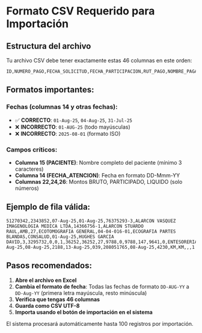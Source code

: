 # Formato CSV Requerido para Importación

## Estructura del archivo

Tu archivo CSV debe tener exactamente estas 46 columnas en este orden:

```
ID,NUMERO_PAGO,FECHA_SOLICITUD,FECHA_PARTICIPACION,RUT_PAGO,NOMBRE_PAGADOR,RUT_PROF,NOMBRE_PROF,ORIGEN,CODCENTRO,CENTROCOSTO,CODIGO_PRESTACION,NOMBRE_PRESTACION,PREVISION,FECHA_ATENCION,PACIENTE,COD_SISTEMA,ID_ATENCION,ID_INGRESO,ID_CONSUMO,CANTIDAD,VALOR_UNITARIO,BRUTO,PORCENTAGE_PARTICIPACION,PARTICIPADO,RETENCION,LIQUIDO,COMISION,MONTO_CANCELAR,RETENCION_MOD,ESTADO,USUARIO_DIGITADOR,USUARIO_SUPERVISOR,FECHA_MOD_DIGITADOR,FECHA_MOD_SUPERVISOR,PP_IDPAGO,PP_FECHAPAGO,PP_CODBANCO,PP_CTACTE,FECHA_CARGA,NUMERO_CARGA,USUARIO_CARGA,USUARIO_ACTUALIZA,FECHA_CANCELACION,RUT_PROV_SIN_DV,SUCURSAL
```

## Formatos importantes:

### Fechas (columnas 14 y otras fechas):
- ✅ **CORRECTO**: `01-Aug-25`, `04-Aug-25`, `31-Jul-25`
- ❌ **INCORRECTO**: `01-AUG-25` (todo mayúsculas)
- ❌ **INCORRECTO**: `2025-08-01` (formato ISO)

### Campos críticos:
- **Columna 15 (PACIENTE)**: Nombre completo del paciente (mínimo 3 caracteres)
- **Columna 14 (FECHA_ATENCION)**: Fecha en formato DD-Mmm-YY
- **Columnas 22,24,26**: Montos BRUTO, PARTICIPADO, LIQUIDO (solo números)

## Ejemplo de fila válida:
```
51270342,2343852,07-Aug-25,01-Aug-25,76375293-3,ALARCON VASQUEZ IMAGENOLOGIA MEDICA LTDA,14366756-1,ALARCON STUARDO RAUL,AMB,27,ECOTOMOGRAFIA GENERAL,04-04-016-01,ECOGRAFIA PARTES BLANDAS,CONSALUD,01-Aug-25,HUGHES GARCIA DAVID,3,3295732,0,0,1,36252,36252,27,9788,0,9788,147,9641,0,ENTESORERIA,KMADRIAZA,KM,08-Aug-25,08-Aug-25,2188,13-Aug-25,039,208051765,08-Aug-25,4230,KM,KM,,,1
```

## Pasos recomendados:

1. **Abre el archivo en Excel**
2. **Cambia el formato de fecha**: Todas las fechas de formato `DD-AUG-YY` a `DD-Aug-YY` (primera letra mayúscula, resto minúscula)
3. **Verifica que tengas 46 columnas**
4. **Guarda como CSV UTF-8**
5. **Importa usando el botón de importación en el sistema**

El sistema procesará automáticamente hasta 100 registros por importación.